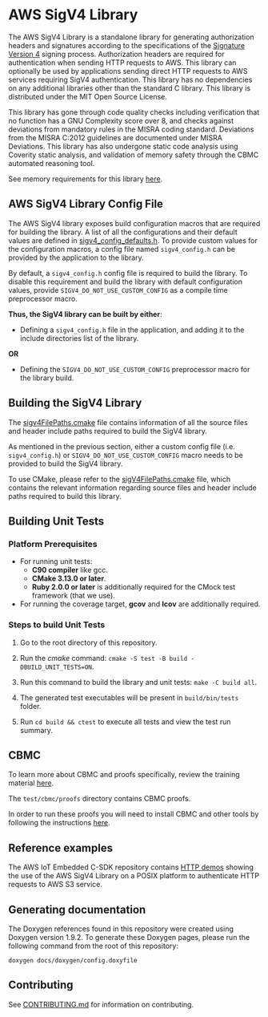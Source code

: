 # AWS SigV4 Library

The AWS SigV4 Library is a standalone library for generating authorization headers and signatures according to the specifications of the [Signature Version 4](https://docs.aws.amazon.com/general/latest/gr/signature-version-4.html) signing process. Authorization headers are required for authentication when sending HTTP requests to AWS. This library can optionally be used by applications sending direct HTTP requests to AWS services requiring SigV4 authentication. This library has no dependencies on any additional libraries other than the standard C library. This library is distributed under the MIT Open Source License.

This library has gone through code quality checks including verification that no function has a GNU Complexity score over 8, and checks against deviations from mandatory rules in the MISRA coding standard. Deviations from the MISRA C:2012 guidelines are documented under MISRA Deviations. This library has also undergone static code analysis using Coverity static analysis, and validation of memory safety through the CBMC automated reasoning tool.

See memory requirements for this library [here][memory_table].

[memory_table]: ./docs/doxygen/include/size_table.md

## AWS SigV4 Library Config File
The AWS SigV4 library exposes build configuration
macros that are required for building the library. A list of all the
configurations and their default values are defined in
[sigv4_config_defaults.h][default_config]. To provide custom values for the
configuration macros, a config file named `sigv4_config.h` can be
provided by the application to the library.

[default_config]: source/include/sigv4_config_defaults.h

By default, a `sigv4_config.h` config file is required to build
the library. To disable this requirement and build the library with default
configuration values, provide `SIGV4_DO_NOT_USE_CUSTOM_CONFIG` as
a compile time preprocessor macro.

**Thus, the SigV4 library can be built by either**:

* Defining a `sigv4_config.h` file in the application, and adding
  it to the include directories list of the library.

**OR**

* Defining the `SIGV4_DO_NOT_USE_CUSTOM_CONFIG` preprocessor macro
  for the library build.
  
## Building the SigV4 Library

The [sigv4FilePaths.cmake](sigv4FilePaths.cmake) file contains information of all the source files and header include paths required to build the SigV4 library.

As mentioned in the previous section, either a custom config file (i.e.
`sigv4_config.h`) or `SIGV4_DO_NOT_USE_CUSTOM_CONFIG`
macro needs to be provided to build the SigV4 library.

To use CMake, please refer to the [sigV4FilePaths.cmake](https://github.com/aws/SigV4-for-AWS-IoT-embedded-sdk/blob/main/sigv4FilePaths.cmake) file, which contains the relevant information regarding source files and header include paths required to build this library.

## Building Unit Tests

### Platform Prerequisites

- For running unit tests:
    - **C90 compiler** like gcc.
    - **CMake 3.13.0 or later**.
    - **Ruby 2.0.0 or later** is additionally required for the CMock test framework (that we use).
- For running the coverage target, **gcov** and **lcov** are additionally required.

### Steps to build **Unit Tests**

1. Go to the root directory of this repository.

1. Run the *cmake* command: `cmake -S test -B build -DBUILD_UNIT_TESTS=ON`.

1. Run this command to build the library and unit tests: `make -C build all`.

1. The generated test executables will be present in `build/bin/tests` folder.

1. Run `cd build && ctest` to execute all tests and view the test run summary.

## CBMC

To learn more about CBMC and proofs specifically, review the training material [here](https://model-checking.github.io/cbmc-training).

The `test/cbmc/proofs` directory contains CBMC proofs.

In order to run these proofs you will need to install CBMC and other tools by following the instructions [here](https://model-checking.github.io/cbmc-training/installation.html).

## Reference examples

The AWS IoT Embedded C-SDK repository contains [HTTP demos](https://github.com/aws/aws-iot-device-sdk-embedded-C/tree/main/demos/http) showing the use of the AWS SigV4 Library on a POSIX platform to authenticate HTTP requests to AWS S3 service.

## Generating documentation

The Doxygen references found in this repository were created using Doxygen
version 1.9.2. To generate these Doxygen pages, please run the following
command from the root of this repository:

```shell
doxygen docs/doxygen/config.doxyfile
```
## Contributing

See [CONTRIBUTING.md](.github/CONTRIBUTING.md) for information on contributing.
